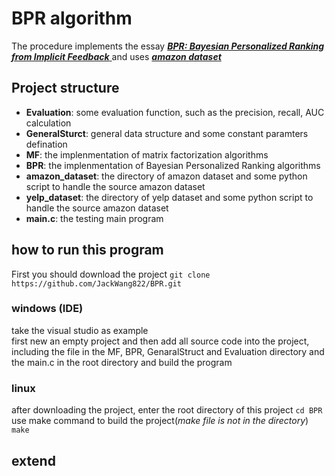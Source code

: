 # BPR algorithm
The procedure implements the essay [***BPR: Bayesian Personalized Ranking from Implicit Feedback*** ](https://www.ismll.uni-hildesheim.de/pub/pdfs/Rendle_et_al2009-Bayesian_Personalized_Ranking.pdf)
and uses [***amazon dataset***](http://jmcauley.ucsd.edu/data/amazon/)

## Project structure
- **Evaluation**: some evaluation function, such as the precision, recall, AUC calculation
- **GeneralSturct**: general data structure and some constant paramters defination
- **MF**: the implenmentation of matrix factorization algorithms
- **BPR**: the implenmentation of Bayesian Personalized Ranking algorithms
- **amazon_dataset**: the directory of amazon dataset and some python script to handle the source amazon dataset
- **yelp_dataset**: the directory of yelp dataset and some python script to handle the source amazon dataset
- **main.c**: the testing main program

## how to run this program
First you should download the project `git clone https://github.com/JackWang822/BPR.git`
### windows (IDE)
take the visual studio as example  
first new an empty project and then add all source code into the project, including the file in the MF, BPR, GenaralStruct and Evaluation directory and the main.c in the root directory and build the program
### linux
after downloading the project, enter the root directory of this project `cd BPR`  
use make command to build the project(*make file is not in the directory*) `make`  

## extend
